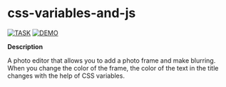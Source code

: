 # css-variables-and-js

[![TASK](https://img.shields.io/badge/-TASK-green?style=flat)](https://github.com/rolling-scopes-school/tasks/blob/master/tasks/stage-0/projects.md#task-5-css-variables-and-js-20)
[![DEMO](https://img.shields.io/badge/-DEMO-blue?style=flat)](https://leonidshatilo.github.io/css-variables-and-js/)

**Description**

A photo editor that allows you to add a photo frame and make blurring. When you change the color of the frame, the color of the text in the title changes with the help of CSS variables.
